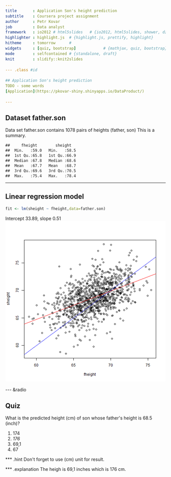 ```yaml
---
title       : Application Son's height prediction
subtitle    : Coursera project assignment
author      : Petr Kovar
job         : Data analyst
framework   : io2012 # html5slides   # {io2012, html5slides, shower, dzslides, ...}
highlighter : highlight.js  # {highlight.js, prettify, highlight}
hitheme     : tomorrow      # 
widgets     : [quiz, bootstrap]            # {mathjax, quiz, bootstrap}
mode        : selfcontained # {standalone, draft}
knit        : slidify::knit2slides

--- .class #id 

## Application Son's height prediction
TODO - some words
[Application](https://pkovar-shiny.shinyapps.io/DataProduct/)

---
```

## Dataset father.son
Data set father.son contains 1078 pairs of heights (father, son)
This is a summary.

```
##     fheight        sheight    
##  Min.   :59.0   Min.   :58.5  
##  1st Qu.:65.8   1st Qu.:66.9  
##  Median :67.8   Median :68.6  
##  Mean   :67.7   Mean   :68.7  
##  3rd Qu.:69.6   3rd Qu.:70.5  
##  Max.   :75.4   Max.   :78.4
```

---
## Linear regression model

```r
fit <- lm(sheight ~ fheight,data=father.son)
```
Intercept 33.89, slope 0.51 
![plot of chunk plot](assets/fig/plot.png) 

--- &radio
## Quiz

What is the predicted height (cm) of son whose father's height is 68.5 (inch)?

1. 174
2. _176_
3. 69,1
4. 67

*** .hint
Don't forget to use (cm) unit for result.

*** .explanation
The heigh is 69,1 inches which is 176 cm.







